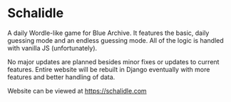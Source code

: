 # Schalidle

A daily Wordle-like game for Blue Archive. It features the basic, daily guessing mode and an endless guessing mode. All of the logic is handled with vanilla JS (unfortunately).  

No major updates are planned besides minor fixes or updates to current features. Entire website will be rebuilt in Django eventually with more features and better handling of data.

Website can be viewed at https://schalidle.com
